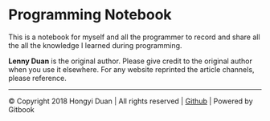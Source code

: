 # Programming Notebook

This is a notebook for myself and all the programmer to record and share all the all the knowledge I learned during programming.

__Lenny Duan__ is the original author. Please give credit to the original author when you use it elsewhere. For any website reprinted the article channels, please reference.

---
© Copyright 2018 Hongyi Duan | All rights reserved | [Github](https://github.com/LennyDuan) | Powered by Gitbook
